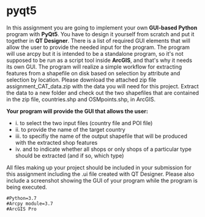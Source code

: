 # pyqt5

In this assignment you are going to implement your own **GUI-based Python** program with
**PyQt5**. You have to design it yourself from scratch and put it together in **QT Designer**. There
is a list of required GUI elements that will allow the user to provide the needed input for the
program. The program will use arcpy but it is intended to be a standalone program, so it's not
supposed to be run as a script tool inside **ArcGIS**, and that's why it needs its own GUI. The
program will realize a simple workflow for extracting features from a shapefile on disk based
on selection by attribute and selection by location. Please download the attached zip file
assignment_CAT_data.zip with the data you will need for this project. Extract the data to a new
folder and check out the two shapefiles that are contained in the zip file, countries.shp and
OSMpoints.shp, in ArcGIS.

**Your program will provide the GUI that allows the user:**
- i. to select the two input files (country file and POI file)
- ii. to provide the name of the target country
- iii. to specifiy the name of the output shapefile that will be produced with the extracted shop features
- iv. and to indicate whether all shops or only shops of a particular type should be extracted (and if so, which type)

All files making up your project should be included in your submission for this assignment
including the .ui file created with QT Designer. Please also include a screenshot showing the
GUI of your program while the program is being executed.

```
#Python=3.7
#Arcpy module=3.7
#ArcGIS Pro
```
